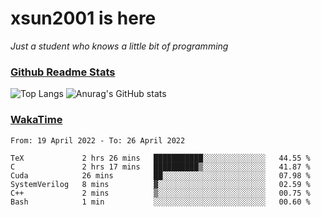 # xsun2001 is here

*Just a student who knows a little bit of programming*

### [Github Readme Stats](https://github.com/anuraghazra/github-readme-stats)

![Top Langs](https://github-readme-stats.vercel.app/api/top-langs/?username=xsun2001&layout=compact&theme=radical) ![Anurag's GitHub stats](https://github-readme-stats.vercel.app/api?username=xsun2001&show_icons=true&theme=radical)

### [WakaTime](https://wakatime.com)

<!--START_SECTION:waka-->

```text
From: 19 April 2022 - To: 26 April 2022

TeX             2 hrs 26 mins   ███████████░░░░░░░░░░░░░░   44.55 %
C               2 hrs 17 mins   ██████████▒░░░░░░░░░░░░░░   41.87 %
Cuda            26 mins         ██░░░░░░░░░░░░░░░░░░░░░░░   07.98 %
SystemVerilog   8 mins          ▓░░░░░░░░░░░░░░░░░░░░░░░░   02.59 %
C++             2 mins          ▒░░░░░░░░░░░░░░░░░░░░░░░░   00.75 %
Bash            1 min           ░░░░░░░░░░░░░░░░░░░░░░░░░   00.60 %
```

<!--END_SECTION:waka-->

